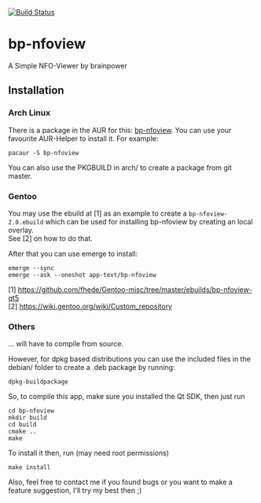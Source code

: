 [![Build Status](https://travis-ci.org/brainpower/bp-nfoview.svg?branch=master)](https://travis-ci.org/brainpower/bp-nfoview)

# bp-nfoview

A Simple NFO-Viewer by brainpower

## Installation

### Arch Linux

There is a package in the AUR for this: [bp-nfoview](https://aur.archlinux.org/packages/bp-nfoview).
You can use your favourite AUR-Helper to install it. For example:

    pacaur -S bp-nfoview

You can also use the PKGBUILD in arch/ to create a package from git master.

### Gentoo

You may use the ebuild at [1] as an example to create a `bp-nfoview-2.0.ebuild`
which can be used for installing bp-nfoview by creating an local overlay.<br>
See [2] on how to do that.

After that you can use emerge to install:

    emerge --sync
    emerge --ask --oneshot app-text/bp-nfoview


[1] https://github.com/fhede/Gentoo-misc/tree/master/ebuilds/bp-nfoview-qt5 <br>
[2] https://wiki.gentoo.org/wiki/Custom_repository

### Others

... will have to compile from source.

However, for dpkg based distributions you can use the included files in the debian/ folder to create a .deb package by running:

    dpkg-buildpackage


So, to compile this app, make sure you installed the Qt SDK,
then just run

    cd bp-nfoview
    mkdir build
    cd build
    cmake ..
    make

To install it then, run (may need root permissions)

    make install

Also, feel free to contact me
if you found bugs or you want to make a feature suggestion, I'll try my best then ;)
